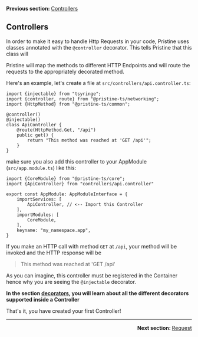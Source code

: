 <p>
   <strong>Previous section: </strong> <a href="00.index.md">Controllers</a>
</p>


Controllers
-------

In order to make it easy to handle Http Requests in your code, Pristine uses classes annotated with the `@controller` decorator. This tells Pristine
that this class will 

Pristine will map the methods to different HTTP Endpoints and will route the requests to the appropriately decorated method.

Here's an example, let's create a file at `src/controllers/api.controller.ts`:
```
import {injectable} from "tsyringe";
import {controller, route} from "@pristine-ts/networking";
import {HttpMethod} from "@pristine-ts/common";

@controller()
@injectable()
class ApiController {
    @route(HttpMethod.Get, "/api")  
    public get() {
        return "This method was reached at 'GET /api'";
    }
}
```

make sure you also add this controller to your AppModule (`src/app.module.ts`) like this:
```
import {CoreModule} from "@pristine-ts/core";
import {ApiController} from "controllers/api.controller"

export const AppModule: AppModuleInterface = {
    importServices: [
        ApiController, // <-- Import this Controller
    ],
    importModules: [
        CoreModule,
    ],
    keyname: "my_namespace.app",
}
```


If you make an HTTP call with method `GET` at `/api`, your method will be invoked and the HTTP response will be 
> This method was reached at 'GET /api'
 
As you can imagine, this controller must be registered in the Container hence why you are seeing the `@injectable` decorator.

**In the section [decorators](04.decorators.md), you will learn about all the different decorators supported inside a Controller**

That's it, you have created your first Controller!

---

<p align="right">
    <strong>Next section: </strong> <a href="docs/getting-started/02-controllers/02.request.md">Request</a>
</p>

